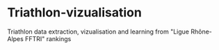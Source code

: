 # Triathlon-vizualisation
Triathlon data extraction, vizualisation and learning from "Ligue Rhône-Alpes FFTRI" rankings
